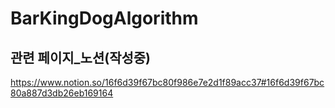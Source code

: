 # BarKingDogAlgorithm

## 관련 페이지_노션(작성중)
https://www.notion.so/16f6d39f67bc80f986e7e2d1f89acc37#16f6d39f67bc80a887d3db26eb169164
